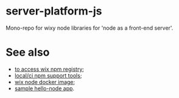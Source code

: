 # server-platform-js

Mono-repo for wixy node libraries for 'node as a front-end server'.

# See also

 - [to access wix npm registry](http://kb.wixpress.com/pages/viewpage.action?title=Using+private+npm+registry&spaceKey=dashboard);
 - [local/ci npm support tools](https://github.com/wix/wnpm);
 - [wix node docker image](https://github.com/wix/wix-node-docker-base);
 - [sample hello-node app](https://github.com/wix/hello-node).